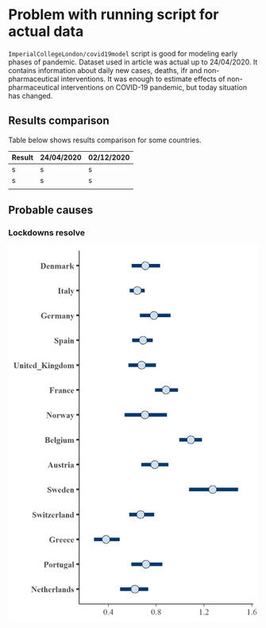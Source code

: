 # Problem with running script for actual data

`ImperialCollegeLondon/covid19model` script is good for modeling early phases of pandemic. Dataset used in article was
actual up to 24/04/2020. It contains information about daily new cases, deaths, ifr and non-pharmaceutical interventions.
It was enough to estimate effects of non-pharmaceutical interventions on COVID-19 pandemic, but today situation has
changed.

## Results comparison

Table below shows results comparison for some countries.

| Result | 24/04/2020 | 02/12/2020 |
|-|-|-|
| s | s | s |
| s | s |s  |
|  |  |  |


## Probable causes

### Lockdowns resolve



![Results for Austria](results_24042020/base-1526514-final-rt.png)
